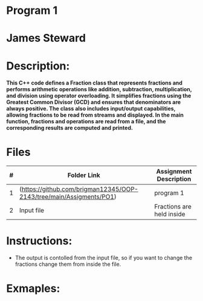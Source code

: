 # Program 1

# James Steward

# Description:
#### This C++ code defines a Fraction class that represents fractions and performs arithmetic operations like addition, subtraction, multiplication, and division using operator overloading. It simplifies fractions using the Greatest Common Divisor (GCD) and ensures that denominators are always positive. The class also includes input/output capabilities, allowing fractions to be read from streams and displayed. In the main function, fractions and operations are read from a file, and the corresponding results are computed and printed.


# Files

|  #  | Folder Link | Assignment Description |
| :-: | ----------- | ---------------------- |
|  1  |(https://github.com/brigman12345/OOP-2143/tree/main/Assigments/PO1)   | program 1 |
|  2  | Input file       | Fractions are held inside |


# Instructions:

* The output is contolled from the input file, so if you want to change the fractions change them from inside the file.

# Exmaples:

